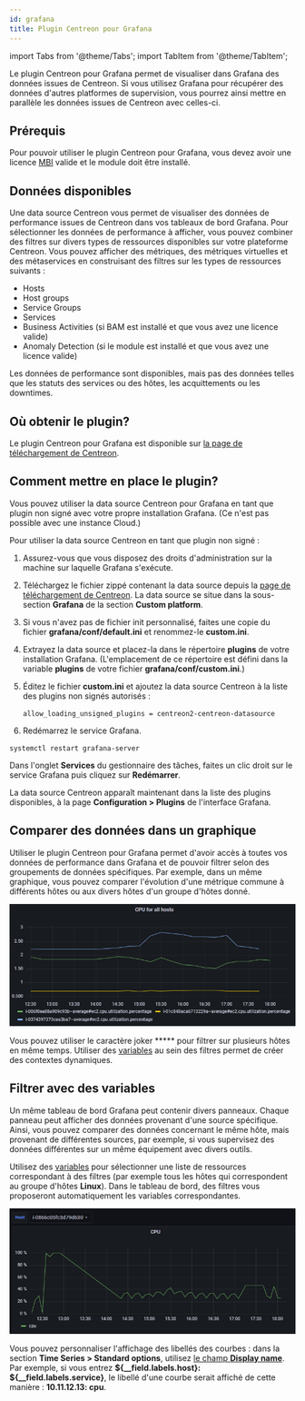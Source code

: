 ```yaml
---
id: grafana
title: Plugin Centreon pour Grafana
---
```

import Tabs from '@theme/Tabs';
import TabItem from '@theme/TabItem';

Le plugin Centreon pour Grafana permet de visualiser dans Grafana des données issues de Centreon. Si vous utilisez Grafana pour récupérer des données d'autres platformes de supervision, vous pourrez ainsi mettre en parallèle les données issues de Centreon avec celles-ci.

## Prérequis

Pour pouvoir utiliser le plugin Centreon pour Grafana, vous devez avoir une licence [MBI](../reporting/introduction.md) valide et le module doit être installé.

## Données disponibles

Une data source Centreon vous permet de visualiser des données de performance issues de Centreon dans vos tableaux de bord Grafana.
Pour sélectionner les données de performance à afficher, vous pouvez combiner des filtres sur divers types de ressources disponibles sur votre plateforme Centreon. Vous pouvez afficher des métriques, des métriques virtuelles et des métaservices en construisant des filtres sur les types de ressources suivants :

- Hosts
- Host groups
- Service Groups
- Services
- Business Activities (si BAM est installé et que vous avez une licence valide)
- Anomaly Detection (si le module est installé et que vous avez une licence valide)

Les données de performance sont disponibles, mais pas des données telles que les statuts des services ou des hôtes, les acquittements ou les downtimes.

## Où obtenir le plugin?

Le plugin Centreon pour Grafana est disponible sur [la page de téléchargement de Centreon](https://download.centreon.com/).

## Comment mettre en place le plugin?

Vous pouvez utiliser la data source Centreon pour Grafana en tant que plugin non signé avec votre propre installation Grafana. (Ce n'est pas possible avec une instance Cloud.)

Pour utiliser la data source Centreon en tant que plugin non signé :

1. Assurez-vous que vous disposez des droits d'administration sur la machine sur laquelle Grafana s'exécute.

2. Téléchargez le fichier zippé contenant la data source depuis la [page de téléchargement de Centreon](https://download.centreon.com/). La data source se situe dans la sous-section **Grafana** de la section **Custom platform**.

3. Si vous n'avez pas de fichier init personnalisé, faites une copie du fichier **grafana/conf/default.ini** et renommez-le **custom.ini**.

4. Extrayez la data source et placez-la dans le répertoire **plugins** de votre installation Grafana. (L'emplacement de ce répertoire est défini dans la variable **plugins** de votre fichier **grafana/conf/custom.ini**.)

5. Éditez le fichier **custom.ini** et ajoutez la data source Centreon à la liste des plugins non signés autorisés :

   ```text
   allow_loading_unsigned_plugins = centreon2-centreon-datasource
   ```

6. Redémarrez le service Grafana.

<Tabs groupId="sync">
<TabItem value="Linux" label="Linux">

```shell
systemctl restart grafana-server
```

</TabItem>
<TabItem value="Windows" label="Windows">

Dans l'onglet **Services** du gestionnaire des tâches, faites un clic droit sur le service Grafana puis cliquez sur **Redémarrer**.

</TabItem>
</Tabs>

La data source Centreon apparaît maintenant dans la liste des plugins disponibles, à la page **Configuration > Plugins** de l'interface Grafana.

## Comparer des données dans un graphique

Utiliser le plugin Centreon pour Grafana permet d'avoir accès à toutes vos données de performance dans Grafana et de pouvoir filtrer selon des groupements de données spécifiques. Par exemple, dans un même graphique, vous pouvez comparer l'évolution d'une métrique commune à différents hôtes ou aux divers hôtes d'un groupe d'hôtes donné.

![image](../assets/metrology/grafana_compare.png)

Vous pouvez utiliser le caractère joker ***** pour filtrer sur plusieurs hôtes en même temps. Utiliser des [variables](https://grafana.com/docs/grafana/latest/variables/) au sein des filtres permet de créer des contextes dynamiques.

## Filtrer avec des variables

Un même tableau de bord Grafana peut contenir divers panneaux. Chaque panneau peut afficher des données provenant d'une source spécifique. Ainsi, vous pouvez comparer des données concernant le même hôte, mais provenant de différentes sources, par exemple, si vous supervisez des données différentes sur un même équipement avec divers outils.

Utilisez des [variables](https://grafana.com/docs/grafana/latest/variables/) pour sélectionner une liste de ressources correspondant à des filtres (par exemple tous les hôtes qui correspondent au groupe d'hôtes **Linux**). Dans le tableau de bord, des filtres vous proposeront automatiquement les variables correspondantes.

![image](../assets/metrology/grafana_variables.png)

Vous pouvez personnaliser l'affichage des libellés des courbes : dans la section **Time Series > Standard options**, utilisez [le champ **Display name**](https://grafana.com/docs/grafana/latest/panels-visualizations/configure-standard-options/#display-name). Par exemple, si vous entrez **${__field.labels.host}: ${__field.labels.service}**, le libellé d'une courbe serait affiché de cette manière : **10.11.12.13: cpu**.

